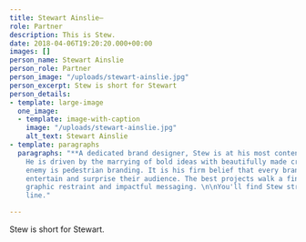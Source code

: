 ```yaml
---
title: Stewart Ainslie—
role: Partner
description: This is Stew.
date: 2018-04-06T19:20:20.000+00:00
images: []
person_name: Stewart Ainslie
person_role: Partner
person_image: "/uploads/stewart-ainslie.jpg"
person_excerpt: Stew is short for Stewart
person_details:
- template: large-image
  one_image:
  - template: image-with-caption
    image: "/uploads/stewart-ainslie.jpg"
    alt_text: Stewart Ainslie
- template: paragraphs
  paragraphs: "**A dedicated brand designer, Stew is at his most content when presenting.
    He is driven by the marrying of bold ideas with beautifully made creative.**\n\nStewart's
    enemy is pedestrian branding. It is his firm belief that every brand can amuse,
    entertain and surprise their audience. The best projects walk a fine line between
    graphic restraint and impactful messaging. \n\nYou'll find Stew straddling that
    line."

---
```

Stew is short for Stewart.